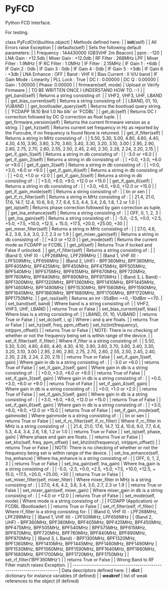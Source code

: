 # PyFCD
Python FCD Interface.

For testing.

class PyFcdCtrl(builtins.object)
 |  Methods defined here:
 |
 |  __init__(self)
 |
 |      All Errors raise Exception
 |
 |  defaults(self)
 |      Sets the following default parameters:
 |
 |      Frequency : 144430000   (GB3VHF 2m Beacon)
 |      ppm : -120
 |      LNA Gain : +12.5db
 |      Mixer Gain : +12.0db
 |      RF Filter : 268MHz LPF
 |      Mixer Filter : 1.9MHz
 |      IF RC Filter : 1.0MHz
 |      IF Filter : 2.15MHz
 |      IF Gain 1 : +6db
 |      IF Gain 2 : 0db
 |      IF Gain 3 : 0db
 |      IF Gain 4 : 0db
 |      IF Gain 5 : +3db
 |      IF Gain 6 : +3db
 |      LNA Enhance : OFF
 |      Band : VHF II
 |      Bias Current : II V/U band
 |      IF Gain Mode : Linearity
 |      PLL Lock : True
 |      DC I : 0.00000
 |      DC Q : 0.00000
 |      Gain : 1.00000
 |      Phase: 0.00000
 |
 |  firmware(self, mode)
 |      Upload or Verify Firmware
 |
 |      TO BE WRITTEN ONCE I UNDERSTAND HOW TO. :-)
 |
 |  get_band(self)
 |      Returns a string consisting of:
 |
 |      VHF2, VHF3, UHF, LBAND
 |
 |  get_bias_current(self)
 |      Returns a string consisting of:
 |
 |      LBAND, 01, 10, VUBAND
 |
 |  get_bootloader_query(self)
 |      Returns the bootload query string.
 |
 |      'FCDAPP 18.10 Brd 1.0 No blk' or 'FCDBL'
 |
 |  get_dc(self)
 |      Returns DC I correction followed by DC Q correction as float tuple.
 |
 |  get_firmware_version(self)
 |      Returns the current firmware version as a string.
 |
 |  get_hz(self)
 |      Returns current set frequency in Hz as reported by the Funcube, if no frequency is found None is returned.
 |
 |  get_if_filter(self)
 |      Returns a string in MHz consisting of :
 |
 |      5.50, 5.30, 5.00, 4.80, 4.60, 4.40, 4.30, 4.10, 3.90, 3.80, 3.70, 3.60, 3.40, 3.30, 3.20, 3.10, 3.00
 |      2.95, 2.90, 2.80, 2.75, 2.70, 2.60, 2.55, 2.50, 2.45, 2.40, 2.30, 2.28, 2.24, 2.20, 2.15
 |
 |  get_if_gain_1(self)
 |      Returns a string in db consisting of :
 |
 |      -3.0 or +6.0
 |
 |  get_if_gain_2(self)
 |      Returns a string in db consisting of :
 |
 |      +0.0, +3.0, +6.0 or +9.0
 |
 |  get_if_gain_3(self)
 |      Returns a string in db consisting of :
 |
 |      +0.0, +3.0, +6.0 or +9.0
 |
 |  get_if_gain_4(self)
 |      Returns a string in db consisting of :
 |
 |      +0.0, +1.0 or +2.0
 |
 |  get_if_gain_5(self)
 |      Returns a string in db consisting of :
 |
 |      +3.0, +6.0, +9.0, +12.0 or +15.0
 |
 |  get_if_gain_6(self)
 |      Returns a string in db consisting of :
 |
 |      +3.0, +6.0, +9.0, +12.0 or +15.0
 |
 |  get_if_gain_mode(self)
 |      Returns a string consisting of :
 |
 |      lin or sen
 |
 |  get_if_rc_filter(self)
 |      Returns a string in MHz consisting of :
 |
 |      21.4, 21.0, 17.6, 14.7, 12.4, 10.6, 9.0, 7.7, 6.4, 5.3, 4.4, 3.4, 2.6, 1.8, 1.2 or 1.0
 |
 |  get_iq(self)
 |      Returns phase correction followed by gain correction as tuple.
 |
 |  get_lna_enhance(self)
 |      Returns a string consisting of :
 |
 |      OFF, 0, 1, 2, 3
 |
 |  get_lna_gain(self)
 |      Returns a string consisting of :
 |
 |      -5.0, -2.5, +0.0, +2.5, +5.0, +7.5, +10.0, +12.5, + 15.0, +17.5, +20.0, +25.00, +30
 |
 |  get_mixer_filter(self)
 |      Returns a string in MHz consisting of :
 |
 |      27.0, 4.6, 4.2, 3.8, 3.4, 3.0, 2.7, 2.3 or 1.9
 |
 |  get_mixer_gain(self)
 |      Returns a string in db consisting of :
 |
 |      +4.0 or +12.0
 |
 |  get_mode(self)
 |      Returns the current mode as FCDAPP or FCDBL
 |
 |  get_pll(self)
 |      Returns True if locked and False if unlocked.
 |
 |  get_rf_filter(self)
 |      Returns a string consisting of :
 |
 |      (Band 0, VHF II) - LPF268MHz, LPF299MHz
 |
 |      (Band 1, VHF III) - LPF509MHz, LPF656MHz
 |
 |      (Band 2, UHF) - BPF360MHz, BPF380MHz, BPF405MHz, BPF425MHz, BPF450MHz, BPF475MHz, BPF505MHz, BPF540MHz
 |         BPF575MHz, BPF615MHz, BPF670MHz, BPF720MHz, BPF760MHz, BPF840MHz, BPF890MHz, BPF970MHz
 |
 |      (Band 3, L Band) - BPF1300MHz, BPF1320MHz, BPF1360MHz, BPF1410MHz, BPF1445MHz, BPF1460MHz, BPF1490MHz
 |         BPF1530MHz, BPF1560MHz, BPF1590MHz, BPF1640MHz, BPF1660MHz, BPF1680MHz, BPF1700MHz, BPF1720MHz, BPF1750MHz.
 |
 |  get_rssi(self)
 |      Returns an int -35dBm ~=0, -10dBm ~=70.
 |
 |  set_band(self, band)
 |      Where band is a string consisting of:
 |
 |      VHF2, VHF3, UHF, LBAND
 |
 |      returns True or False
 |
 |  set_bias_current(self, bias)
 |      Where bias is a string consisting of:
 |
 |      LBAND, 01, 10, VUBAND
 |
 |      returns True or False
 |
 |  set_dc(self, i, q)
 |      Where i and q are floats.
 |
 |      returns True or False
 |
 |  set_hz(self, freq, ppm_offset)
 |      set_hz(int(frequency), int(ppm_offset))
 |
 |      returns True or False
 |
 |      NOTE: There is no checking of whether or not the frequency being set is within range of the device.
 |
 |  set_if_filter(self, if_filter)
 |      Where if_filter is a string consisting of:
 |
 |      5.50, 5.30, 5.00, 4.80, 4.60, 4.40, 4.30, 4.10, 3.90, 3.80, 3.70, 3.60, 3.40, 3.30, 3.20, 3.10, 3.00
 |      2.95, 2.90, 2.80, 2.75, 2.70, 2.60, 2.55, 2.50, 2.45, 2.40, 2.30, 2.28, 2.24, 2.20, 2.15
 |
 |      returns True or False
 |
 |  set_if_gain_1(self, gain)
 |      Where gain in db is a string consisting of :
 |
 |      -3.0 or +6.0
 |
 |      returns True of False
 |
 |  set_if_gain_2(self, gain)
 |      Where gain in db is a string consisting of :
 |
 |      +0.0, +3.0, +6.0 or +9.0
 |
 |      returns True of False
 |
 |  set_if_gain_3(self, gain)
 |      Where gain in db is a string consisting of :
 |
 |      +0.0, +3.0, +6.0 or +9.0
 |
 |      returns True of False
 |
 |  set_if_gain_4(self, gain)
 |      Where gain in db is a string consisting of :
 |
 |      +0.0, +1.0 or +2.0
 |
 |      returns True of False
 |
 |  set_if_gain_5(self, gain)
 |      Where gain in db is a string consisting of :
 |
 |      +3.0, +6.0, +9.0, +12.0 or +15.0
 |
 |      returns True of False
 |
 |  set_if_gain_6(self, gain)
 |      Where gain in db is a string consisting of :
 |
 |      +3.0, +6.0, +9.0, +12.0 or +15.0
 |
 |      returns True of False
 |
 |  set_if_gain_mode(self, gainmode)
 |      Where gainmode is a string consisting of :
 |
 |      lin or sen
 |
 |      returns True or False
 |
 |  set_if_rc_filter(self, if_rc_filter)
 |      Where if_rc_filter in MHz is a string consisting of :
 |
 |      21.4, 21.0, 17.6, 14.7, 12.4, 10.6, 9.0, 7.7, 6.4, 5.3, 4.4, 3.4, 2.6, 1.8, 1.2 or 1.0
 |
 |      returns True or False
 |
 |  set_iq(self, phase, gain)
 |      Where phase and gain are floats.
 |
 |      returns True or False
 |
 |  set_khz(self, freq, ppm_offset)
 |      set_khz(int(frequency), int(ppm_offset))
 |
 |      returns True or False
 |
 |      NOTE: There is no checking of whether or not the frequency being set is within range of the device.
 |
 |  set_lna_enhance(self, lna_enhance)
 |      Where lna_enhance is a string consisting of :
 |
 |      OFF, 0, 1, 2, 3
 |
 |      returns True or False
 |
 |  set_lna_gain(self, lna_gain)
 |      Where lna_gain is a string consisting of :
 |
 |      -5.0, -2.5, +0.0, +2.5, +5.0, +7.5, +10.0, +12.5, + 15.0, +17.5, +20.0, +25.00, +30
 |
 |      returns True or False
 |
 |  set_mixer_filter(self, mixer_filter)
 |      Where mixer_filter in MHz is a string consisting of :
 |
 |      27.0, 4.6, 4.2, 3.8, 3.4, 3.0, 2.7, 2.3 or 1.9
 |
 |      returns True or False
 |
 |  set_mixer_gain(self, mixer_gain)
 |      Where mixer_gain in db is a string consisting of :
 |
 |      +4.0 or +12.0
 |
 |      returns True of False
 |
 |  set_mode(self, mode)
 |      Where mode is a string consisting of :
 |
 |      FCDAPP (Application) or FCDBL (Bootloader)
 |
 |      returns True or False
 |
 |  set_rf_filter(self, rf_filter)
 |      Where rf_filter is a string consisting for:
 |
 |      (Band 0, VHF II) - LPF268MHz, LPF299MHz
 |
 |      (Band 1, VHF III) - LPF509MHz, LPF656MHz
 |
 |      (Band 2, UHF) - BPF360MHz, BPF380MHz, BPF405MHz, BPF425MHz, BPF450MHz, BPF475MHz, BPF505MHz, BPF540MHz
 |         BPF575MHz, BPF615MHz, BPF670MHz, BPF720MHz, BPF760MHz, BPF840MHz, BPF890MHz, BPF970MHz
 |
 |      (Band 3, L Band) - BPF1300MHz, BPF1320MHz, BPF1360MHz, BPF1410MHz, BPF1445MHz, BPF1460MHz, BPF1490MHz
 |         BPF1530MHz, BPF1560MHz, BPF1590MHz, BPF1640MHz, BPF1660MHz, BPF1680MHz, BPF1700MHz, BPF1720MHz, BPF1750MHz
 |
 |      set_rf_filter('BPF360MHz')
 |
 |      returns True or False
 |
 |      Wrong Band to RF Filter match raises Exception.
 |
 |  ----------------------------------------------------------------------
 |  Data descriptors defined here:
 |
 |  __dict__
 |      dictionary for instance variables (if defined)
 |
 |  __weakref__
 |      list of weak references to the object (if defined)
